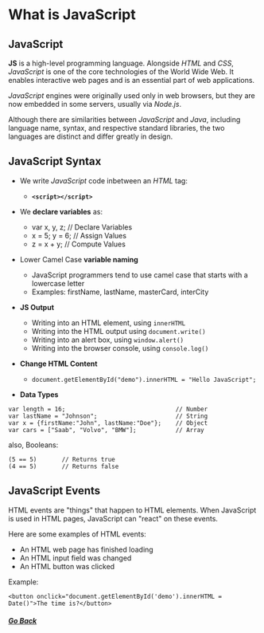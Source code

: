# What is JavaScript



## JavaScript

**JS** is a high-level programming language. Alongside *HTML* and *CSS*, *JavaScript* is one of the core technologies of the World Wide Web. It enables interactive web pages and is an essential part of web applications. 

*JavaScript* engines were originally used only in web browsers, but they are now embedded in some servers, usually via *Node.js*. 

Although there are similarities between *JavaScript* and *Java*, including language name, syntax, and respective standard libraries, the two languages are distinct and differ greatly in design.



## JavaScript Syntax

- We write *JavaScript* code inbetween an *HTML* tag:
    - **`<script></script>`**
  
- We **declare variables** as:
    - var x, y, z;       // Declare Variables
    - x = 5; y = 6;      // Assign Values
    - z = x + y;         // Compute Values
  
- Lower Camel Case **variable naming**
    - JavaScript programmers tend to use camel case that starts with a lowercase letter
    - Examples: firstName, lastName, masterCard, interCity
  
- **JS Output**
    - Writing into an HTML element, using `innerHTML`
    - Writing into the HTML output using `document.write()`
    - Writing into an alert box, using `window.alert()`
    - Writing into the browser console, using `console.log()`
  
- **Change HTML Content**
    - `document.getElementById("demo").innerHTML = "Hello JavaScript";`

- **Data Types**
```
var length = 16;                               // Number
var lastName = "Johnson";                      // String
var x = {firstName:"John", lastName:"Doe"};    // Object
var cars = ["Saab", "Volvo", "BMW"];           // Array
```
also, Booleans: 
```
(5 == 5)       // Returns true
(4 == 5)       // Returns false
```


## JavaScript Events
HTML events are "things" that happen to HTML elements.
When JavaScript is used in HTML pages, JavaScript can "react" on these events.

Here are some examples of HTML events:
- An HTML web page has finished loading
- An HTML input field was changed
- An HTML button was clicked

Example:
```
<button onclick="document.getElementById('demo').innerHTML = Date()">The time is?</button>
```

##### [Go Back](code_101_and_102_reading_notes.md)